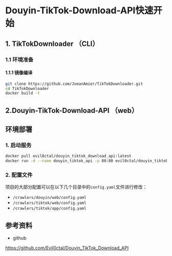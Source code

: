# Douyin-TikTok-Download-API快速开始

## 1. TikTokDownloader （CLI）

### 1.1 环境准备

#### 1.1.1 镜像编译

```bash
git clone https://github.com/JoeanAmier/TikTokDownloader.git
cd TikTokDownloader
docker build -t 
```

## 2.Douyin-TikTok-Download-API （web）

## 环境部署

### 1. 启动服务

```bash
docker pull evil0ctal/douyin_tiktok_download_api:latest
docker run -d --name douyin_tiktok_api -p 80:80 evil0ctal/douyin_tiktok_download_api
```

### 2. 配置文件

项目的大部分配置可以在以下几个目录中的`config.yaml`文件进行修改：

- `/crawlers/douyin/web/config.yaml`
- `/crawlers/tiktok/web/config.yaml`
- `/crawlers/tiktok/app/config.yaml`

## 参考资料

- github

https://github.com/Evil0ctal/Douyin_TikTok_Download_API

## 

